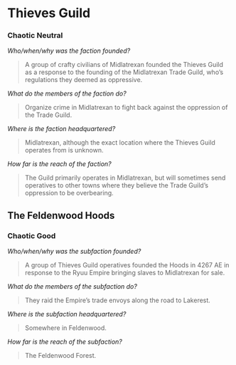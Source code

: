 # Thieves Guild
### Chaotic Neutral

_Who/when/why was the faction founded?_

> A group of crafty civilians of Midlatrexan founded the Thieves Guild as a response to the founding of the Midlatrexan Trade Guild, who’s regulations they deemed as oppressive.

_What do the members of the faction do?_

> Organize crime in Midlatrexan to fight back against the oppression of the Trade Guild.

_Where is the faction headquartered?_

> Midlatrexan, although the exact location where the Thieves Guild operates from is unknown.

_How far is the reach of the faction?_

> The Guild primarily operates in Midlatrexan, but will sometimes send operatives to other towns where they believe the Trade Guild’s oppression to be overbearing.

## The Feldenwood Hoods
### Chaotic Good

_Who/when/why was the subfaction founded?_

> A group of Thieves Guild operatives founded the Hoods in 4267 AE in response to the Ryuu Empire bringing slaves to Midlatrexan for sale.

_What do the members of the subfaction do?_

> They raid the Empire’s trade envoys along the road to Lakerest.

_Where is the subfaction headquartered?_

> Somewhere in Feldenwood.

_How far is the reach of the subfaction?_

> The Feldenwood Forest.
